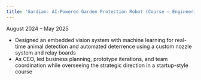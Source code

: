 ```yaml
---
title: 'Gardian: AI-Powered Garden Protection Robot (Course – Engineering Entrepreneurship Senior Design)'
---
```

August 2024 – May 2025

- Designed an embedded vision system with machine learning for real-time animal detection and automated deterrence using a custom nozzle system and relay boards  
- As CEO, led business planning, prototype iterations, and team coordination while overseeing the strategic direction in a startup-style course  
